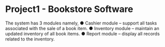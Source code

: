 # Project1 - Bookstore Software 
The system has 3 modules namely,
● Cashier module – support all tasks associated with the sale of a book item. 
● Inventory module – maintain an updated inventory of all book items. 
● Report module – display all records related to the inventory.
